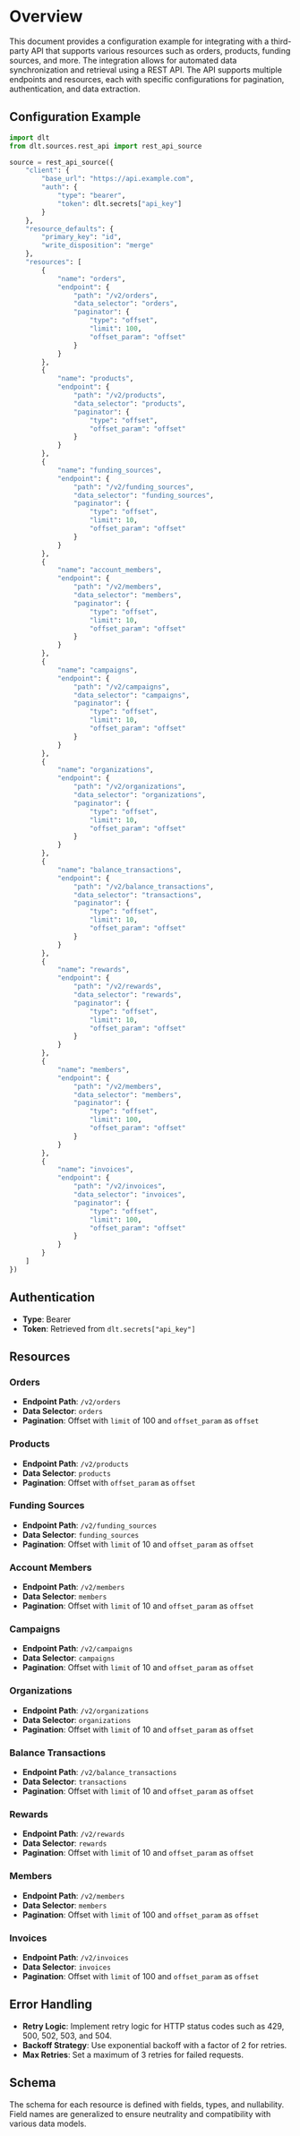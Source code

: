 # Overview

This document provides a configuration example for integrating with a third-party API that supports various resources such as orders, products, funding sources, and more. The integration allows for automated data synchronization and retrieval using a REST API. The API supports multiple endpoints and resources, each with specific configurations for pagination, authentication, and data extraction.

## Configuration Example

```python
import dlt
from dlt.sources.rest_api import rest_api_source

source = rest_api_source({
    "client": {
        "base_url": "https://api.example.com",
        "auth": {
            "type": "bearer",
            "token": dlt.secrets["api_key"]
        }
    },
    "resource_defaults": {
        "primary_key": "id",
        "write_disposition": "merge"
    },
    "resources": [
        {
            "name": "orders",
            "endpoint": {
                "path": "/v2/orders",
                "data_selector": "orders",
                "paginator": {
                    "type": "offset",
                    "limit": 100,
                    "offset_param": "offset"
                }
            }
        },
        {
            "name": "products",
            "endpoint": {
                "path": "/v2/products",
                "data_selector": "products",
                "paginator": {
                    "type": "offset",
                    "offset_param": "offset"
                }
            }
        },
        {
            "name": "funding_sources",
            "endpoint": {
                "path": "/v2/funding_sources",
                "data_selector": "funding_sources",
                "paginator": {
                    "type": "offset",
                    "limit": 10,
                    "offset_param": "offset"
                }
            }
        },
        {
            "name": "account_members",
            "endpoint": {
                "path": "/v2/members",
                "data_selector": "members",
                "paginator": {
                    "type": "offset",
                    "limit": 10,
                    "offset_param": "offset"
                }
            }
        },
        {
            "name": "campaigns",
            "endpoint": {
                "path": "/v2/campaigns",
                "data_selector": "campaigns",
                "paginator": {
                    "type": "offset",
                    "limit": 10,
                    "offset_param": "offset"
                }
            }
        },
        {
            "name": "organizations",
            "endpoint": {
                "path": "/v2/organizations",
                "data_selector": "organizations",
                "paginator": {
                    "type": "offset",
                    "limit": 10,
                    "offset_param": "offset"
                }
            }
        },
        {
            "name": "balance_transactions",
            "endpoint": {
                "path": "/v2/balance_transactions",
                "data_selector": "transactions",
                "paginator": {
                    "type": "offset",
                    "limit": 10,
                    "offset_param": "offset"
                }
            }
        },
        {
            "name": "rewards",
            "endpoint": {
                "path": "/v2/rewards",
                "data_selector": "rewards",
                "paginator": {
                    "type": "offset",
                    "limit": 10,
                    "offset_param": "offset"
                }
            }
        },
        {
            "name": "members",
            "endpoint": {
                "path": "/v2/members",
                "data_selector": "members",
                "paginator": {
                    "type": "offset",
                    "limit": 100,
                    "offset_param": "offset"
                }
            }
        },
        {
            "name": "invoices",
            "endpoint": {
                "path": "/v2/invoices",
                "data_selector": "invoices",
                "paginator": {
                    "type": "offset",
                    "limit": 100,
                    "offset_param": "offset"
                }
            }
        }
    ]
})
```

## Authentication

- **Type**: Bearer
- **Token**: Retrieved from `dlt.secrets["api_key"]`

## Resources

### Orders
- **Endpoint Path**: `/v2/orders`
- **Data Selector**: `orders`
- **Pagination**: Offset with `limit` of 100 and `offset_param` as `offset`

### Products
- **Endpoint Path**: `/v2/products`
- **Data Selector**: `products`
- **Pagination**: Offset with `offset_param` as `offset`

### Funding Sources
- **Endpoint Path**: `/v2/funding_sources`
- **Data Selector**: `funding_sources`
- **Pagination**: Offset with `limit` of 10 and `offset_param` as `offset`

### Account Members
- **Endpoint Path**: `/v2/members`
- **Data Selector**: `members`
- **Pagination**: Offset with `limit` of 10 and `offset_param` as `offset`

### Campaigns
- **Endpoint Path**: `/v2/campaigns`
- **Data Selector**: `campaigns`
- **Pagination**: Offset with `limit` of 10 and `offset_param` as `offset`

### Organizations
- **Endpoint Path**: `/v2/organizations`
- **Data Selector**: `organizations`
- **Pagination**: Offset with `limit` of 10 and `offset_param` as `offset`

### Balance Transactions
- **Endpoint Path**: `/v2/balance_transactions`
- **Data Selector**: `transactions`
- **Pagination**: Offset with `limit` of 10 and `offset_param` as `offset`

### Rewards
- **Endpoint Path**: `/v2/rewards`
- **Data Selector**: `rewards`
- **Pagination**: Offset with `limit` of 10 and `offset_param` as `offset`

### Members
- **Endpoint Path**: `/v2/members`
- **Data Selector**: `members`
- **Pagination**: Offset with `limit` of 100 and `offset_param` as `offset`

### Invoices
- **Endpoint Path**: `/v2/invoices`
- **Data Selector**: `invoices`
- **Pagination**: Offset with `limit` of 100 and `offset_param` as `offset`

## Error Handling

- **Retry Logic**: Implement retry logic for HTTP status codes such as 429, 500, 502, 503, and 504.
- **Backoff Strategy**: Use exponential backoff with a factor of 2 for retries.
- **Max Retries**: Set a maximum of 3 retries for failed requests.

## Schema

The schema for each resource is defined with fields, types, and nullability. Field names are generalized to ensure neutrality and compatibility with various data models.